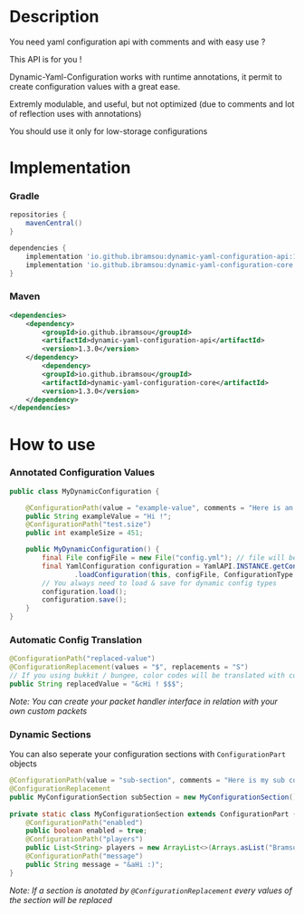 # Description
You need yaml configuration api with comments and with easy use ?

This API is for you !

Dynamic-Yaml-Configuration works with runtime annotations, it permit to create configuration values with a great ease.

Extremly modulable, and useful, but not optimized (due to comments and lot of reflection uses with annotations)

You should use it only for low-storage configurations
# Implementation
### Gradle
```gradle
repositories {
    mavenCentral()
}

dependencies {
    implementation 'io.github.ibramsou:dynamic-yaml-configuration-api:1.3.0'
    implementation 'io.github.ibramsou:dynamic-yaml-configuration-core:1.3.0'
}
```
### Maven
```xml
<dependencies>
    <dependency>
        <groupId>io.github.ibramsou</groupId>
        <artifactId>dynamic-yaml-configuration-api</artifactId>
        <version>1.3.0</version>
    </dependency>
        <dependency>
        <groupId>io.github.ibramsou</groupId>
        <artifactId>dynamic-yaml-configuration-core</artifactId>
        <version>1.3.0</version>
    </dependency>
</dependencies>
```
# How to use
### Annotated Configuration Values
```java
public class MyDynamicConfiguration {

    @ConfigurationPath(value = "example-value", comments = "Here is an example value :)")
    public String exampleValue = "Hi !";
    @ConfigurationPath("test.size")
    public int exampleSize = 451;

    public MyDynamicConfiguration() {
        final File configFile = new File("config.yml"); // file will be automatically created if not exists
        final YamlConfiguration configuration = YamlAPI.INSTANCE.getConfigurationManager()
                .loadConfiguration(this, configFile, ConfigurationType.DYNAMIC);
        // You always need to load & save for dynamic config types
        configuration.load();
        configuration.save();
    }
}
```
### Automatic Config Translation
```java
@ConfigurationPath("replaced-value")
@ConfigurationReplacement(values = "$", replacements = "S")
// If you using bukkit / bungee, color codes will be translated with configuration replacement
public String replacedValue = "&cHi ! $$$"; 
```
*Note: You can create your packet handler interface in relation with your own custom packets*
### Dynamic Sections
You can also seperate your configuration sections with ``ConfigurationPart`` objects
```java
@ConfigurationPath(value = "sub-section", comments = "Here is my sub config section ! :)")
@ConfigurationReplacement
public MyConfigurationSection subSection = new MyConfigurationSection();
    
private static class MyConfigurationSection extends ConfigurationPart {
    @ConfigurationPath("enabled")
    public boolean enabled = true;
    @ConfigurationPath("players")
    public List<String> players = new ArrayList<>(Arrays.asList("Bramsou", "Ibrahim"));
    @ConfigurationPath("message")
    public String message = "&aHi :)";
}
```

*Note: If a section is anotated by ``@ConfigurationReplacement`` every values of the section will be replaced*
